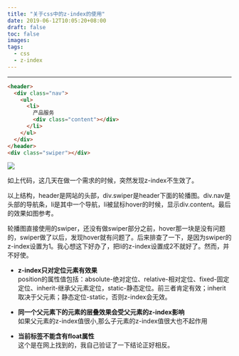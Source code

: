 ```yaml
---
title: "关于css中的z-index的使用"
date: 2019-06-12T10:05:20+08:00
draft: false
toc: false
images:
tags: 
  - css
  - z-index
---
```

----

``` html
<header>
  <div class="nav">
    <ul>
      <li>
        产品服务
        <div class="content"></div>
      </li>
    </ul>
  </div>
</header>
<div class="swiper"></div>
```

![](https://blog-pics.pek3b.qingstor.com/c2ed4dc809ca.png)

如上代码，这几天在做一个需求的时候，突然发现z-index不生效了。

以上结构，header是网站的头部，div.swiper是header下面的轮播图。div.nav是头部的导航条，li是其中一个导航，li被鼠标hover的时候，显示div.content。最后的效果如图参考。

轮播图直接使用的swiper，还没有做swiper部分之前，hover那一块是没有问题的，swiper做了以后，发现hover就有问题了。后来排查了一下，是因为swiper的z-index设置为1。我心想这下好办了，把li的z-index设置成2不就好了。然而，并不好使。

- **z-index只对定位元素有效果** <br>
  position的属性值包括：absolute-绝对定位、relative-相对定位、fixed-固定定位、inherit-继承父元素定位，static-静态定位。前三者肯定有效；inherit取决于父元素；静态定位-static，否则z-index会无效。

- **同一个父元素下的元素的层叠效果会受父元素的z-index影响** <br>
  如果父元素的z-index值很小,那么子元素的z-index值很大也不起作用

- **当前标签不能含有float属性** <br>
  这个是在网上找到的，我自己验证了一下结论正好相反。






